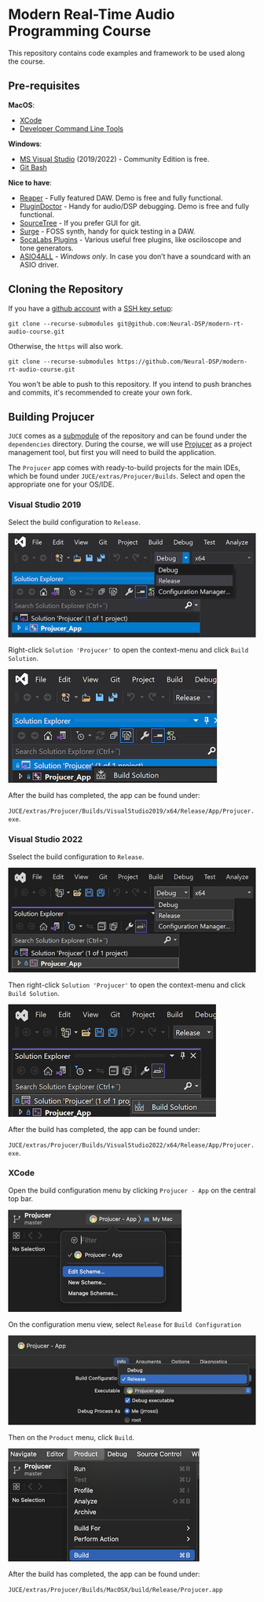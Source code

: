 # Modern Real-Time Audio Programming Course

This repository contains code examples and framework to be used along the course.

## Pre-requisites

**MacOS**:
 - [XCode](https://developer.apple.com/xcode/) 
 - [Developer Command Line Tools](https://www.youtube.com/watch?v=sF9UszljnZU)

**Windows**:
 - [MS Visual Studio](https://visualstudio.microsoft.com/vs/community/) (2019/2022) - Community Edition is free.
 - [Git Bash](https://gitforwindows.org/)

**Nice to have**:
 - [Reaper](https://www.reaper.fm/download.php) - Fully featured DAW. Demo is free and fully functional.
 - [PluginDoctor](https://ddmf.eu/plugindoctor/) - Handy for audio/DSP debugging. Demo is free and fully functional.
 - [SourceTree](https://www.sourcetreeapp.com/) - If you prefer GUI for git.
 - [Surge](https://surge-synthesizer.github.io/) - FOSS synth, handy for quick testing in a DAW.
 - [SocaLabs Plugins](https://socalabs.com/) - Various useful free plugins, like osciloscope and tone generators.
 - [ASIO4ALL](https://asio4all.org/) - *Windows only*. In case you don’t have a soundcard with an ASIO driver.

## Cloning the Repository
If you have a [github account](https://docs.github.com/en/get-started/signing-up-for-github/signing-up-for-a-new-github-account) with a [SSH key setup](https://docs.github.com/en/authentication/connecting-to-github-with-ssh/adding-a-new-ssh-key-to-your-github-account):
```
git clone --recurse-submodules git@github.com:Neural-DSP/modern-rt-audio-course.git
```
Otherwise, the `https` will also work.
```
git clone --recurse-submodules https://github.com/Neural-DSP/modern-rt-audio-course.git
```

You won't be able to push to this repository. If you intend to push branches and commits, it's recommended to create your own fork.

## Building Projucer

`JUCE` comes as a [submodule](https://git-scm.com/book/en/v2/Git-Tools-Submodules) of the repository and can be found under the `dependencies` directory.
During the course, we will use [Projucer](https://docs.juce.com/master/tutorial_new_projucer_project.html) as a project management tool, but first you will need to build the application.

The `Projucer` app comes with ready-to-build projects for the main IDEs, which be found under `JUCE/extras/Projucer/Builds`. Select and open the appropriate one for your OS/IDE.

### Visual Studio 2019
Select the build configuration to `Release`.

![Alt text](readme-pics/msvc2019_config.png)

Right-click `Solution 'Projucer'` to open the context-menu and click `Build Solution`.

![Alt text](readme-pics/msvc2019_build.png)

After the build has completed, the app can be found under:

`JUCE/extras/Projucer/Builds/VisualStudio2019/x64/Release/App/Projucer.exe`.

### Visual Studio 2022
Sselect the build configuration to `Release`.

![Alt text](readme-pics/msvc2022_config.png)

Then right-click `Solution 'Projucer'` to open the context-menu and click `Build Solution`.

![Alt text](readme-pics/msvc2022_build.png)

After the build has completed, the app can be found under:

`JUCE/extras/Projucer/Builds/VisualStudio2022/x64/Release/App/Projucer.exe`.

### XCode
Open the build configuration menu by clicking `Projucer - App` on the central top bar.

![Alt text](readme-pics/xcode_config_menu.png)

On the configuration menu view, select `Release` for `Build Configuration`

![Alt text](readme-pics/xcode_select_release.png)

Then on the  `Product` menu, click `Build`.

![Alt text](readme-pics/xcode_build.png)

After the build has completed, the app can be found under:

`JUCE/extras/Projucer/Builds/MacOSX/build/Release/Projucer.app`